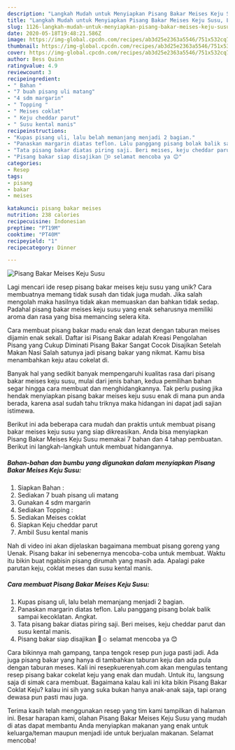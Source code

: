 ```yaml
---
description: "Langkah Mudah untuk Menyiapkan Pisang Bakar Meises Keju Susu, Lezat"
title: "Langkah Mudah untuk Menyiapkan Pisang Bakar Meises Keju Susu, Lezat"
slug: 1126-langkah-mudah-untuk-menyiapkan-pisang-bakar-meises-keju-susu-lezat
date: 2020-05-18T19:48:21.586Z
image: https://img-global.cpcdn.com/recipes/ab3d25e2363a5546/751x532cq70/pisang-bakar-meises-keju-susu-foto-resep-utama.jpg
thumbnail: https://img-global.cpcdn.com/recipes/ab3d25e2363a5546/751x532cq70/pisang-bakar-meises-keju-susu-foto-resep-utama.jpg
cover: https://img-global.cpcdn.com/recipes/ab3d25e2363a5546/751x532cq70/pisang-bakar-meises-keju-susu-foto-resep-utama.jpg
author: Bess Quinn
ratingvalue: 4.9
reviewcount: 3
recipeingredient:
- " Bahan "
- "7 buah pisang uli matang"
- "4 sdm margarin"
- " Topping "
- " Meises coklat"
- " Keju cheddar parut"
- " Susu kental manis"
recipeinstructions:
- "Kupas pisang uli, lalu belah memanjang menjadi 2 bagian."
- "Panaskan margarin diatas teflon. Lalu panggang pisang bolak balik sampai kecoklatan. Angkat."
- "Tata pisang bakar diatas piring saji. Beri meises, keju cheddar parut dan susu kental manis."
- "Pisang bakar siap disajikan 🤗☺ selamat mencoba ya 😊"
categories:
- Resep
tags:
- pisang
- bakar
- meises

katakunci: pisang bakar meises 
nutrition: 238 calories
recipecuisine: Indonesian
preptime: "PT19M"
cooktime: "PT40M"
recipeyield: "1"
recipecategory: Dinner

---
```



![Pisang Bakar Meises Keju Susu](https://img-global.cpcdn.com/recipes/ab3d25e2363a5546/751x532cq70/pisang-bakar-meises-keju-susu-foto-resep-utama.jpg)

Lagi mencari ide resep pisang bakar meises keju susu yang unik? Cara membuatnya memang tidak susah dan tidak juga mudah. Jika salah mengolah maka hasilnya tidak akan memuaskan dan bahkan tidak sedap. Padahal pisang bakar meises keju susu yang enak seharusnya memiliki aroma dan rasa yang bisa memancing selera kita.

Cara membuat pisang bakar madu enak dan lezat dengan taburan meises dijamin enak sekali. Daftar isi Pisang Bakar adalah Kreasi Pengolahan Pisang yang Cukup Diminati Pisang Bakar Sangat Cocok Disajikan Setelah Makan Nasi Salah satunya jadi pisang bakar yang nikmat. Kamu bisa menambahkan keju atau cokelat di.

Banyak hal yang sedikit banyak mempengaruhi kualitas rasa dari pisang bakar meises keju susu, mulai dari jenis bahan, kedua pemilihan bahan segar hingga cara membuat dan menghidangkannya. Tak perlu pusing jika hendak menyiapkan pisang bakar meises keju susu enak di mana pun anda berada, karena asal sudah tahu triknya maka hidangan ini dapat jadi sajian istimewa.


Berikut ini ada beberapa cara mudah dan praktis untuk membuat pisang bakar meises keju susu yang siap dikreasikan. Anda bisa menyiapkan Pisang Bakar Meises Keju Susu memakai 7 bahan dan 4 tahap pembuatan. Berikut ini langkah-langkah untuk membuat hidangannya.

<!--inarticleads1-->

##### Bahan-bahan dan bumbu yang digunakan dalam menyiapkan Pisang Bakar Meises Keju Susu:

1. Siapkan  Bahan :
1. Sediakan 7 buah pisang uli matang
1. Gunakan 4 sdm margarin
1. Sediakan  Topping :
1. Sediakan  Meises coklat
1. Siapkan  Keju cheddar parut
1. Ambil  Susu kental manis


Nah di video ini akan dijelaskan bagaimana membuat pisang goreng yang Uenak. Pisang bakar ini sebenernya mencoba-coba untuk membuat. Waktu itu bikin buat ngabisin pisang dirumah yang masih ada. Apalagi pake parutan keju, coklat meses dan susu kental manis. 

<!--inarticleads2-->

##### Cara membuat Pisang Bakar Meises Keju Susu:

1. Kupas pisang uli, lalu belah memanjang menjadi 2 bagian.
1. Panaskan margarin diatas teflon. Lalu panggang pisang bolak balik sampai kecoklatan. Angkat.
1. Tata pisang bakar diatas piring saji. Beri meises, keju cheddar parut dan susu kental manis.
1. Pisang bakar siap disajikan 🤗☺ selamat mencoba ya 😊


Cara bikinnya mah gampang, tanpa tengok resep pun juga pasti jadi. Ada juga pisang bakar yang hanya di tambahkan taburan keju dan ada pula dengan taburan meses. Kali ini resepkuerenyah.com akan mengulas tentang resep pisang bakar cokelat keju yang enak dan mudah. Untuk itu, langsung saja di simak cara membuat. Bagaimana kalau kali ini kita bikin Pisang Bakar Coklat Keju? kalau ini sih yang suka bukan hanya anak-anak saja, tapi orang dewasa pun pasti mau juga. 

Terima kasih telah menggunakan resep yang tim kami tampilkan di halaman ini. Besar harapan kami, olahan Pisang Bakar Meises Keju Susu yang mudah di atas dapat membantu Anda menyiapkan makanan yang enak untuk keluarga/teman maupun menjadi ide untuk berjualan makanan. Selamat mencoba!
